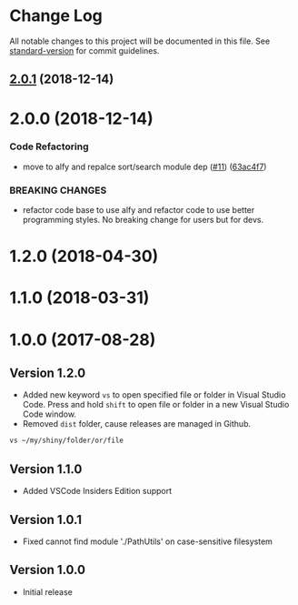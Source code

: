 # Change Log

All notable changes to this project will be documented in this file. See [standard-version](https://github.com/conventional-changelog/standard-version) for commit guidelines.

<a name="2.0.1"></a>
## [2.0.1](https://github.com/kbshl/alfred-vscode/compare/v2.0.0...v2.0.1) (2018-12-14)



<a name="2.0.0"></a>
# 2.0.0 (2018-12-14)


### Code Refactoring

* move to alfy and repalce sort/search module dep ([#11](https://github.com/kbshl/alfred-vscode/issues/11)) ([63ac4f7](https://github.com/kbshl/alfred-vscode/commit/63ac4f7))


### BREAKING CHANGES

* refactor code base to use alfy and refactor code to use
better programming styles. No breaking change for users but for devs.



<a name="1.2.0"></a>
# 1.2.0 (2018-04-30)



<a name="1.1.0"></a>
# 1.1.0 (2018-03-31)



<a name="1.0.0"></a>
# 1.0.0 (2017-08-28)



## Version 1.2.0

* Added new keyword `vs` to open specified file or folder in Visual Studio Code. Press and hold `shift` to open file or folder in a new Visual Studio Code window.
* Removed `dist` folder, cause releases are managed in Github.

```bash
vs ~/my/shiny/folder/or/file
```

## Version 1.1.0

* Added VSCode Insiders Edition support

## Version 1.0.1

* Fixed cannot find module './PathUtils' on case-sensitive filesystem

## Version 1.0.0

* Initial release
